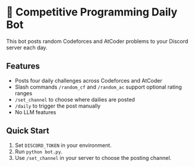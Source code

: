 # 🤖 Competitive Programming Daily Bot

This bot posts random Codeforces and AtCoder problems to your Discord server each day.

## Features
- Posts four daily challenges across Codeforces and AtCoder
- Slash commands `/random_cf` and `/random_ac` support optional rating ranges
- `/set_channel` to choose where dailies are posted
- `/daily` to trigger the post manually
- No LLM features

## Quick Start
1. Set `DISCORD_TOKEN` in your environment.
2. Run `python bot.py`.
3. Use `/set_channel` in your server to choose the posting channel.
